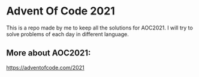 # Advent Of Code 2021

This is a repo made by me to keep all the solutions for AOC2021. I will try to solve 
problems of each day in different language.

## More about AOC2021:
https://adventofcode.com/2021